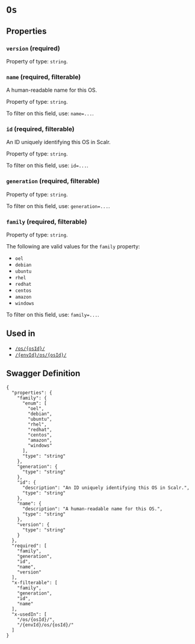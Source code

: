 # `Os` #







## Properties ##

### `version` (required) ###




Property of type: `string`.




### `name` (required, filterable) ###

A human-readable name for this OS.


Property of type: `string`.


To filter on this field, use: `name=...`.


### `id` (required, filterable) ###

An ID uniquely identifying this OS in Scalr.


Property of type: `string`.


To filter on this field, use: `id=...`.


### `generation` (required, filterable) ###




Property of type: `string`.


To filter on this field, use: `generation=...`.


### `family` (required, filterable) ###




Property of type: `string`.

 
The following are valid values for the `family` property:
  + `oel`
  + `debian`
  + `ubuntu`
  + `rhel`
  + `redhat`
  + `centos`
  + `amazon`
  + `windows`

To filter on this field, use: `family=...`.




## Used in ##

  + [`/os/{osId}/`](./../rest/api/v1beta0/account/os/{osId}/)
  + [`/{envId}/os/{osId}/`](./../rest/api/v1beta0/user/{envId}/os/{osId}/)

## Swagger Definition ##

    {
      "properties": {
        "family": {
          "enum": [
            "oel", 
            "debian", 
            "ubuntu", 
            "rhel", 
            "redhat", 
            "centos", 
            "amazon", 
            "windows"
          ], 
          "type": "string"
        }, 
        "generation": {
          "type": "string"
        }, 
        "id": {
          "description": "An ID uniquely identifying this OS in Scalr.", 
          "type": "string"
        }, 
        "name": {
          "description": "A human-readable name for this OS.", 
          "type": "string"
        }, 
        "version": {
          "type": "string"
        }
      }, 
      "required": [
        "family", 
        "generation", 
        "id", 
        "name", 
        "version"
      ], 
      "x-filterable": [
        "family", 
        "generation", 
        "id", 
        "name"
      ], 
      "x-usedIn": [
        "/os/{osId}/", 
        "/{envId}/os/{osId}/"
      ]
    }
